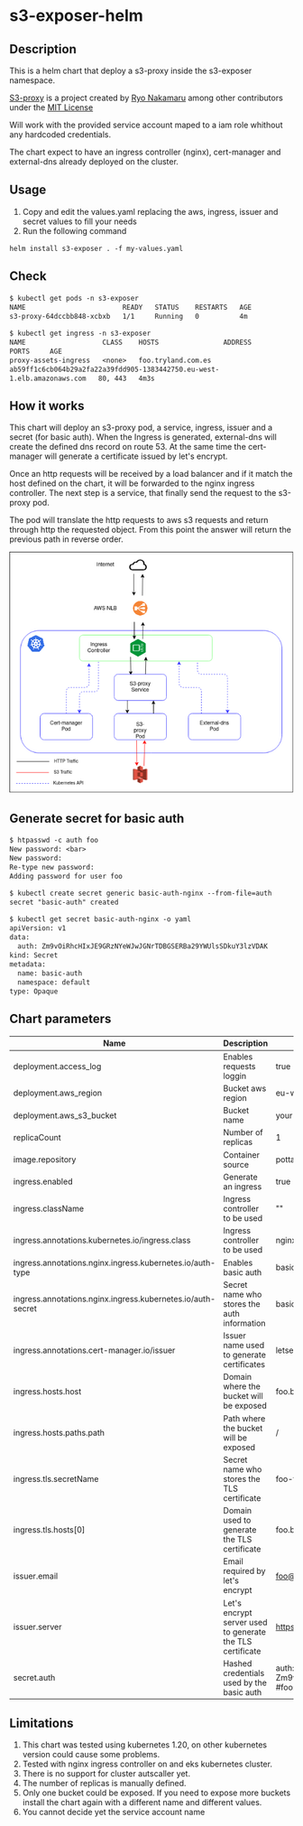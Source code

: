 # s3-exposer-helm

## Description

This is a helm chart that deploy a s3-proxy inside the s3-exposer namespace.

[S3-proxy](https://github.com/pottava/aws-s3-proxy) is a project created by [Ryo Nakamaru](https://github.com/pottava) among other contributors under the [MIT License](https://github.com/pottava/aws-s3-proxy/blob/master/LICENSE)

Will work with the provided service account maped to a iam role whithout any hardcoded credentials.

The chart expect to have an ingress controller (nginx), cert-manager and external-dns already deployed on the cluster.

## Usage

1. Copy and edit the values.yaml replacing the aws, ingress, issuer and secret values to fill your needs
1. Run the following command
```
helm install s3-exposer . -f my-values.yaml
```

## Check
```
$ kubectl get pods -n s3-exposer
NAME                        READY   STATUS    RESTARTS   AGE
s3-proxy-64dccbb848-xcbxb   1/1     Running   0          4m
```
```
$ kubectl get ingress -n s3-exposer
NAME                   CLASS    HOSTS                ADDRESS                                                                   PORTS     AGE
proxy-assets-ingress   <none>   foo.tryland.com.es   ab59ff1c6cb064b29a2fa22a39fdd905-1383442750.eu-west-1.elb.amazonaws.com   80, 443   4m3s
```

## How it works

This chart will deploy an s3-proxy pod, a service, ingress, issuer and a secret (for basic auth).
When the Ingress is generated, external-dns will create the defined dns record on route 53. At the same time the cert-manager will generate a certificate issued by let's encrypt.

Once an http requests will be received by a load balancer and if it match the host defined on the chart, it will be forwarded to the nginx ingress controller. The next step is a service, that finally send the request to the s3-proxy pod.



The pod will translate the http requests to aws s3 requests and return through http the requested object. From this point the answer will return the previous path in reverse order.

![schema](img/s3-proxy.png?raw=true)

## Generate secret for basic auth

```
$ htpasswd -c auth foo
New password: <bar>
New password:
Re-type new password:
Adding password for user foo
```
```
$ kubectl create secret generic basic-auth-nginx --from-file=auth
secret "basic-auth" created
```
```
$ kubectl get secret basic-auth-nginx -o yaml
apiVersion: v1
data:
  auth: Zm9vOiRhcHIxJE9GRzNYeWJwJGNrTDBGSERBa29YWUlsSDkuY3lzVDAK
kind: Secret
metadata:
  name: basic-auth
  namespace: default
type: Opaque
```

## Chart parameters

Name                                                             | Description                                              | Value
-----------------------------------------------------------------|----------------------------------------------------------|-------------------------------------------------------
deployment.access_log                                            |Enables requests loggin                                   | true
deployment.aws_region                                            |Bucket aws region                                         | eu-west-1
deployment.aws_s3_bucket                                         |Bucket name                                               | your-bucket
replicaCount                                                     |Number of replicas                                        | 1
image.repository                                                 |Container source                                          | pottava/s3-proxy
ingress.enabled                                                  |Generate an ingress                                       | true
ingress.className                                                |Ingress controller to be used                             | ""
ingress.annotations.kubernetes.io/ingress.class                  |Ingress controller to be used                             | nginx
ingress.annotations.nginx.ingress.kubernetes.io/auth-type        |Enables basic auth                                        | basic
ingress.annotations.nginx.ingress.kubernetes.io/auth-secret      |Secret name who stores the auth information               | basic-auth-nginx
ingress.annotations.cert-manager.io/issuer                       |Issuer name used to generate certificates                 | letsencrypt
ingress.hosts.host                                               |Domain where the bucket will be exposed                   | foo.bar.com.es
ingress.hosts.paths.path                                         |Path where the bucket will be exposed                     | /
ingress.tls.secretName                                           |Secret name who stores the TLS certificate                | foo-tls
ingress.tls.hosts[0]                                             |Domain used to generate the TLS certificate               | foo.bar.com.es
issuer.email                                                     |Email required by let's encrypt                           | foo@bar.com
issuer.server                                                    |Let's encrypt server used to generate the TLS certificate | https://acme-staging-v02.api.letsencrypt.org/directory
secret.auth                                                      |Hashed credentials used by the basic auth                 | auth: Zm9vOiRhcHIxJFJVUm1QSC9XJGhWeDdodlA4cGMxWHBpajRENHR1Wi8K #foo:bar

## Limitations

1. This chart was tested using kubernetes 1.20, on other kubernetes version could cause some problems.
1. Tested with nginx ingress controller on and eks kubernetes cluster.
1. There is no support for cluster autscaller yet.
1. The number of replicas is manually defined.
1. Only one bucket could be exposed. If you need to expose more buckets install the chart again with a different name and different values.
1. You cannot decide yet the service account name